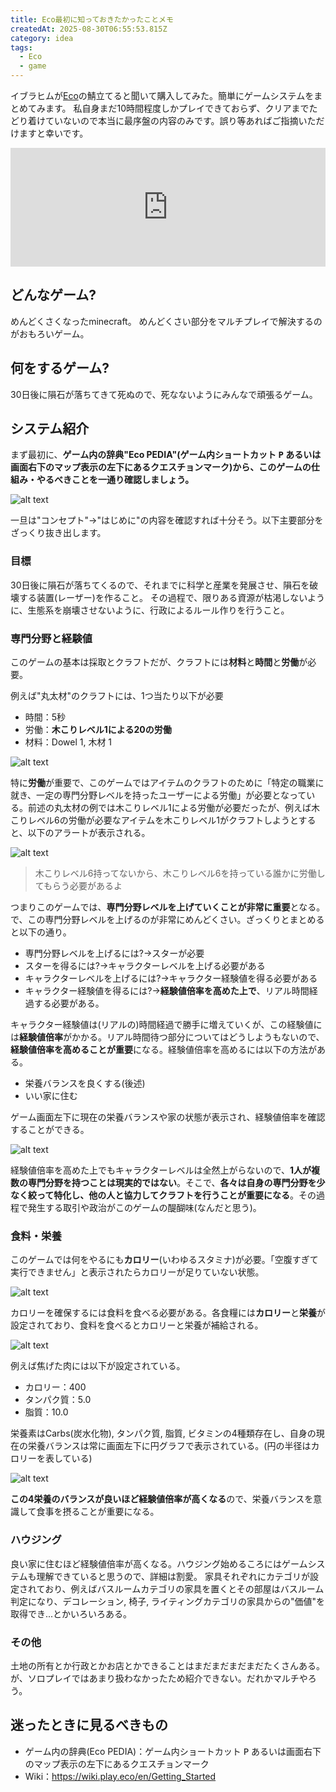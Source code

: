 ```yaml
---
title: Eco最初に知っておきたかったことメモ
createdAt: 2025-08-30T06:55:53.815Z
category: idea
tags:
  - Eco
  - game
---
```


イブラヒムが[Eco](https://store.steampowered.com/app/382310?snr=5000_5100__)の鯖立てると聞いて購入してみた。簡単にゲームシステムをまとめてみます。
私自身まだ10時間程度しかプレイできておらず、クリアまでたどり着けていないので本当に最序盤の内容のみです。誤り等あればご指摘いただけますと幸いです。

<iframe src="https://store.steampowered.com/widget/382310/" frameborder="0" width="864" height="190" style="width:100%;"></iframe>

## どんなゲーム?

めんどくさくなったminecraft。
めんどくさい部分をマルチプレイで解決するのがおもろいゲーム。

## 何をするゲーム?

30日後に隕石が落ちてきて死ぬので、死なないようにみんなで頑張るゲーム。

## システム紹介

まず最初に、**ゲーム内の辞典"Eco PEDIA"(ゲーム内ショートカット <kbd>P</kbd> あるいは画面右下のマップ表示の左下にあるクエスチョンマーク)から、このゲームの仕組み・やるべきことを一通り確認しましょう。**

![alt text](../../../public/media/250830-eco-beginner/1756533508906-image.png)

一旦は"コンセプト"→"はじめに"の内容を確認すれば十分そう。以下主要部分をざっくり抜き出します。

### 目標

30日後に隕石が落ちてくるので、それまでに科学と産業を発展させ、隕石を破壊する装置(レーザー)を作ること。
その過程で、限りある資源が枯渇しないように、生態系を崩壊させないように、行政によるルール作りを行うこと。

### 専門分野と経験値

このゲームの基本は採取とクラフトだが、クラフトには**材料**と**時間**と**労働**が必要。

例えば"丸太材"のクラフトには、1つ当たり以下が必要

- 時間：5秒
- 労働：**木こりレベル1による20の労働**
- 材料：Dowel 1, 木材 1

![alt text](../../../public/media/250830-eco-beginner/1756534415271-image.png)

特に**労働**が重要で、このゲームではアイテムのクラフトのために「特定の職業に就き、一定の専門分野レベルを持ったユーザーによる労働」が必要となっている。前述の丸太材の例では木こりレベル1による労働が必要だったが、例えば木こりレベル6の労働が必要なアイテムを木こりレベル1がクラフトしようとすると、以下のアラートが表示される。

![alt text](../../../public/media/250830-eco-beginner/1756534206785-image.png)

> 木こりレベル6持ってないから、木こりレベル6を持っている誰かに労働してもらう必要があるよ

つまりこのゲームでは、**専門分野レベルを上げていくことが非常に重要**となる。で、この専門分野レベルを上げるのが非常にめんどくさい。ざっくりとまとめると以下の通り。

- 専門分野レベルを上げるには?→スターが必要
- スターを得るには?→キャラクターレベルを上げる必要がある
- キャラクターレベルを上げるには?→キャラクター経験値を得る必要がある
- キャラクター経験値を得るには?→**経験値倍率を高めた上で**、リアル時間経過する必要がある。

キャラクター経験値は(リアルの)時間経過で勝手に増えていくが、この経験値には**経験値倍率**がかかる。リアル時間待つ部分についてはどうしようもないので、**経験値倍率を高めることが重要**になる。経験値倍率を高めるには以下の方法がある。

- 栄養バランスを良くする(後述)
- いい家に住む

ゲーム画面左下に現在の栄養バランスや家の状態が表示され、経験値倍率を確認することができる。

![alt text](../../../public/media/250830-eco-beginner/1756535063666-image.png)

経験値倍率を高めた上でもキャラクターレベルは全然上がらないので、**1人が複数の専門分野を持つことは現実的ではない**。そこで、**各々は自身の専門分野を少なく絞って特化し、他の人と協力してクラフトを行うことが重要になる**。その過程で発生する取引や政治がこのゲームの醍醐味(なんだと思う)。

### 食料・栄養

このゲームでは何をやるにも**カロリー**(いわゆるスタミナ)が必要。「空腹すぎて実行できません」と表示されたらカロリーが足りていない状態。

![alt text](../../../public/media/250830-eco-beginner/1756533975921-image.png)

カロリーを確保するには食料を食べる必要がある。各食糧には**カロリー**と**栄養**が設定されており、食料を食べるとカロリーと栄養が補給される。

![alt text](../../../public/media/250830-eco-beginner/1756535886448-image.png)

例えば焦げた肉には以下が設定されている。

- カロリー：400
- タンパク質：5.0
- 脂質：10.0

栄養素はCarbs(炭水化物), タンパク質, 脂質, ビタミンの4種類存在し、自身の現在の栄養バランスは常に画面左下に円グラフで表示されている。(円の半径はカロリーを表している)

![alt text](../../../public/media/250830-eco-beginner/1756535976433-image.png)

**この4栄養のバランスが良いほど経験値倍率が高くなる**ので、栄養バランスを意識して食事を摂ることが重要になる。

### ハウジング

良い家に住むほど経験値倍率が高くなる。ハウジング始めるころにはゲームシステムも理解できていると思うので、詳細は割愛。
家具それぞれにカテゴリが設定されており、例えばバスルームカテゴリの家具を置くとその部屋はバスルーム判定になり、デコレーション, 椅子, ライティングカテゴリの家具からの"価値"を取得でき...とかいろいろある。

### その他

土地の所有とか行政とかお店とかできることはまだまだまだまだたくさんある。が、ソロプレイではあまり扱わなかったため紹介できない。だれかマルチやろう。

## 迷ったときに見るべきもの

- ゲーム内の辞典(Eco PEDIA)：ゲーム内ショートカット <kbd>P</kbd> あるいは画面右下のマップ表示の左下にあるクエスチョンマーク
- Wiki：<https://wiki.play.eco/en/Getting_Started>
